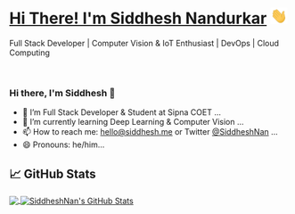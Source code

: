 # <a href="https://www.linkedin.com/in/siddheshnan/"> Hi There! I'm Siddhesh Nandurkar</a>  <img src="https://raw.githubusercontent.com/SiddheshNan/SiddheshNan/main/wave.gif" width="30px">


Full Stack Developer | Computer Vision & IoT Enthusiast | DevOps | Cloud Computing <br/>

<!-- <img align="right" src="https://github.com/rajput2107/rajput2107/blob/master/Assets/Developer.gif"/>
Learning Data Science & Machine Learning
<br/> -->
<br/>





### Hi there, I'm Siddhesh 👋

- 🔭 I’m Full Stack Developer & Student at Sipna COET ...
- 🌱 I’m currently learning Deep Learning & Computer Vision ...
- 📫 How to reach me: hello@siddhesh.me or Twitter [@SiddheshNan](https://twitter.com/SiddheshNan) ...
- 😄 Pronouns: he/him...
<!-- - ⚡ Fun fact: Visit my blog at [blog.siddhesh.me](https://blog.siddhesh.me) for some existential crisis ...-->

## &#x1f4c8; GitHub Stats


<a href="https://github.com/SiddheshNan">
  <img align="center" src="https://github-readme-stats.vercel.app/api/top-langs/?username=SiddheshNan&hide=html,css,asl,php,tex&title_color=ffffff&text_color=c9cacc&icon_color=2bbc8a&bg_color=1d1f21&langs_count=3" />
</a>
<a href="https://github.com/SiddheshNan">
  <img align="center" src="https://github-readme-stats.vercel.app/api?username=SiddheshNan&show_icons=true&line_height=27&count_private=true&title_color=ffffff&text_color=c9cacc&icon_color=2bbc8a&bg_color=1d1f21" alt="SiddheshNan's GitHub Stats" />
</a>
